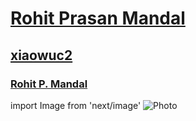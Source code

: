 # [Rohit Prasan Mandal](xiaowuc2.vercel.app)
## [xiaowuc2](xiaowuc2.vercel.app)
### [Rohit P. Mandal](xiaowuc2.vercel.app)


import Image from 'next/image'
<Image
  src="/images/qxr.png"
  width={200}
  height={60}
  alt="Photo"
  priority
  className="next-image"
/>



